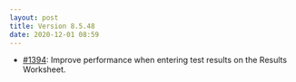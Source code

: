 ```yaml
---
layout: post
title: Version 8.5.48
date: 2020-12-01 08:59
---
```


- [#1394](https://github.com/AntigenPlus/antigen-plus/issues/1394): Improve
  performance when entering test results on the Results Worksheet.

<!--
    #1391: Prevent a missing CustomerSettings.json file from sending a crash log.
    Not listed here because this is not a customer-visible change.
 -->
